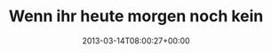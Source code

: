 ---
retweeted: false
source: <a href="http://tapbots.com/tweetbot" rel="nofollow">Tweetbot for iOS</a>
entities:
  hashtags: []
  symbols: []
  user_mentions:
  - name: Martin Gommel
    screen_name: martingommel
    indices:
    - '91'
    - '104'
    id_str: '192822115'
    id: '192822115'
  urls: []
display_text_range:
- '0'
- '119'
favorite_count: '1'
id_str: '312110963950247936'
truncated: false
retweet_count: '0'
id: '312110963950247936'
created_at: Thu Mar 14 08:00:27 +0000 2013
favorited: false
full_text: Wenn ihr heute morgen noch keine freundlichen Gesichter gesehen habt, guckt
  euch den neuen [@martingommel](https://twitter.com/martingommel) Avatar an. :-)
lang: de
tags:
- pesos:twitter
date: '2013-03-14T08:00:27+00:00'
src: https://twitter.com/bascht/status/312110963950247936
original_url: https://twitter.com/bascht/status/312110963950247936
type: twitter_tweet
text: Wenn ihr heute morgen noch keine freundlichen Gesichter gesehen habt, guckt
  euch den neuen [@martingommel](https://twitter.com/martingommel) Avatar an. :-)
title: Wenn ihr heute morgen noch kein

---